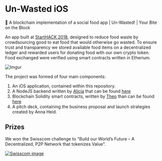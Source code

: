 # Un-Wasted iOS
🍔 A blockchain implementation of a social food app | Un-Wasted! | Your Bite on the Block

An app built at [StartHACK 2018](http://live.starthack.ch), designed to reduce food waste by crowdsourcing good to eat food that would otherwise go wasted. To ensure trust and transparency we stored available food items on a decentralized ledger and rewarded users for donating food with our own crypto token. Food exchanged were verified using smart contracts written in Etherium. 

![Imgur](https://i.imgur.com/BwRGjpD.png)

The project was formed of four main components:
1. An iOS application, contained within this repository.
2. A NodeJS backend written by [Alicia](https://github.com/lissy93) that can be found [here](https://github.com/lissy93/un-wasted)
3. Blockchain Solidity smart contracts, written by [Theo](https://github.com/theomessin) than can be found [here](https://gist.github.com/theomessin/9a8228815ad7dceb95a7ae77468d3f4a)
4. A pitch deck, containing the business proposal and launch strategies created by Anna Heid.

## Prizes
We won the Swisscom challenge to "Build our World’s Future – A Decentralized, P2P Network that tokenizes Value".

[![Swisscom image](https://pbs.twimg.com/media/DW4y6rpWkAAqNWW.jpg)](https://twitter.com/SwisscomStartUp/status/967766962863558661/photo/1)
